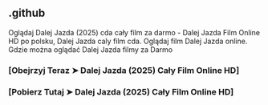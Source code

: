 ## .github

Oglądaj Dalej Jazda (2025) cda cały film za darmo - Dalej Jazda Film Online HD po polsku, Dalej Jazda caly film cda. Oglądaj film Dalej Jazda online. Gdzie można oglądać Dalej Jazda filmy za Darmo

### [Obejrzyj Teraz ➤ Dalej Jazda (2025) Cały Film Online HD]

### [Pobierz Tutaj ➤ Dalej Jazda (2025) Cały Film Online HD]
